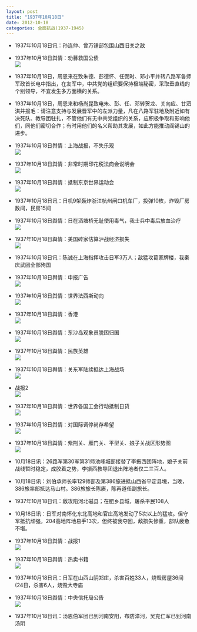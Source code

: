 ```yaml
---
layout: post
title: "1937年10月18日"
date: 2012-10-18
categories: 全面抗战(1937-1945)
---
```


<meta name="referrer" content="no-referrer" />

- 1937年10月18日讯：孙连仲、曾万锺部包围山西旧关之敌 

- 1937年10月18日舆情：劝募救国公债 <br/><img src="https://ww4.sinaimg.cn/large/aca367d8jw1dxzq92h0tvj.jpg" />

- 1937年10月18日，周恩来在致朱德、彭德怀、任弼时、邓小平并转八路军各师军政首长电中指出，在友军中，中共党的组织要保持极端秘密，采取垂直线的个别领导，不宜发生多方面横的关系。 

- 1937年10月18日，周恩来和杨尚昆致电朱、彭、任、邓转贺龙、关向应、甘泗淇并报毛：请注意支持与发展晋军中的左派力量，凡在八路军驻地及附近如有决死队、教导团驻扎，不管他们有无中共党组织的关系，应积极争取和影响他们，同他们密切合作；有时用他们的名义帮助其发展，如此方能推动阎锡山的进步。 

- 1937年10月18日舆情：上海战报，不失乐观 <br/><img src="https://ww1.sinaimg.cn/large/aca367d8jw1dxzoofezwuj.jpg" />

- 1937年10月18日舆情：非常时期印花税法商会说明会 <br/><img src="https://ww2.sinaimg.cn/large/aca367d8jw1dxznt789lpj.jpg" />

- 1937年10月18日舆情：抵制东京世界运动会 <br/><img src="https://ww2.sinaimg.cn/large/aca367d8jw1dxzmy4j3csj.jpg" />

- 1937年10月18日讯：日机9架轰炸浙江杭州闸口机车厂，投弹10枚，炸毁厂房数间，民房15间 

- 1937年10月18日舆情：日在洒塘桥无耻使用毒气，我士兵中毒后放血治疗 <br/><img src="https://ww4.sinaimg.cn/large/aca367d8jw1dxzm2ta3wsj.jpg" />

- 1937年10月18日舆情：美国砖家估算沪战经济损失 <br/><img src="https://ww4.sinaimg.cn/large/aca367d8jw1dxzl7khcb1j.jpg" />

- 1937年10月18日讯：陈诚在上海指挥攻击日军3万人；敌猛攻葛家牌楼，我秦庆武团全部殉国 

- 1937年10月18日舆情：申报广告 <br/><img src="https://ww4.sinaimg.cn/large/aca367d8jw1dxzkcd3qkhj.jpg" />

- 1937年10月18日舆情：世界法西斯动向 <br/><img src="https://ww3.sinaimg.cn/large/aca367d8jw1dxzjh4x7z4j.jpg" />

- 1937年10月18日舆情：香港 <br/><img src="https://ww1.sinaimg.cn/large/aca367d8jw1dxzilxtfmfj.jpg" />

- 1937年10月18日舆情：东沙岛观象员脱困归国 <br/><img src="https://ww4.sinaimg.cn/large/aca367d8jw1dxzhqpimzzj.jpg" />

- 1937年10月18日舆情：民族英雄 <br/><img src="https://ww1.sinaimg.cn/large/aca367d8jw1dxzgvgurs0j.jpg" />

- 1937年10月18日舆情：关东军陆续抵达上海战场 <br/><img src="https://ww4.sinaimg.cn/large/aca367d8jw1dxzg0aovldj.jpg" />

- 战报2 <br/><img src="https://ww4.sinaimg.cn/large/aca367d8jw1dxz9xpx8rfj.jpg" />

- 1937年10月18日舆情：世界各国工会行动抵制日货 <br/><img src="https://ww4.sinaimg.cn/large/aca367d8jw1dxz92hxfdyj.jpg" />

- 1937年10月18日舆情：对国际调停尚存希望 <br/><img src="https://ww4.sinaimg.cn/large/aca367d8jw1dxz87a0rufj.jpg" />

- 1937年10月18日舆情：紫荆关、雁门关、平型关、娘子关战区形势图 <br/><img src="https://ww4.sinaimg.cn/large/aca367d8jw1dxz7c2a0a6j.jpg" />

- 10月18日讯：26路军第30军第31师池峰城部接替了李振西团阵地，娘子关前战线暂时稳定，成胶着之势，李振西教导团退出阵地者仅二三百人。 

- 10月18日讯：刘伯承师长率129师部及第386旅进抵山西省平定县境，当晚，386旅率部抵达马山村。386旅旅长陈赓，陈再道任副旅长。 

- 1937年10月18日讯：敌攻陷河北磁县；在肥乡县城，屠杀平民108人 

- 10月18日讯：日军对南怀化东北高地和官庄高地发动了5次以上的猛攻。但守军抵抗顽强，204高地阵地易手13次，但终被我夺回，敌损失惨重，部队疲惫不堪。 

- 1937年10月18日舆情：战报1 <br/><img src="https://ww4.sinaimg.cn/large/aca367d8jw1dxz300ggrvj.jpg" />

- 1937年10月18日舆情：热卖书籍 <br/><img src="https://ww2.sinaimg.cn/large/aca367d8jw1dxz24tcwssj.jpg" />

- 1937年10月18日讯：日军在山西山阴郑庄，杀害百姓33人，烧毁房屋36间(24日，杀害6人，烧毁大寺庙 

- 1937年10月18日舆情：中央信托局公告 <br/><img src="https://ww1.sinaimg.cn/large/aca367d8jw1dxz19l8eebj.jpg" />

- 1937年10月18日讯：汤恩伯军团已到河南安阳，布防漳河，吴克仁军已到河南汤阴 

